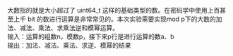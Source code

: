 大数指的就是大小超过了 uint64_t 这样的基础类型的数。在密码学中使用上百甚至上千 bit 的数进行运算是非常常见的。本次实验需要实现mod p下的大数的加法、减法、乘法、求乘法逆和模幂运算。<br>
输入：运算的组数n，模数p，接下来p行是进行运算的数a、b<br>
输出：加法、减法、乘法、求逆、模幂的结果
